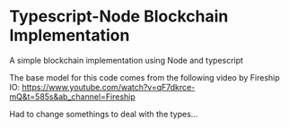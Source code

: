 # Typescript-Node Blockchain Implementation

A simple blockchain implementation using Node and typescript

The base model for this code comes from the following video by Fireship IO: https://www.youtube.com/watch?v=qF7dkrce-mQ&t=585s&ab_channel=Fireship

Had to change somethings to deal with the types...